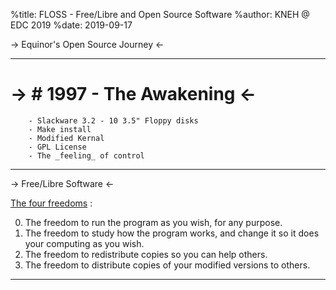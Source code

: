 %title: FLOSS - Free/Libre and Open Source Software
%author: KNEH @ EDC 2019
%date: 2019-09-17







-> Equinor's Open Source Journey <-

--------------------------------------------------





-> # 1997 - The Awakening <-
===




		- Slackware 3.2 - 10 3.5" Floppy disks
		- Make install
		- Modified Kernal
		- GPL License
		- The _feeling_ of control

-------------------------------------------------



-> Free/Libre Software  <-




[The four freedoms](https://www.gnu.org/philosophy/free-sw.html) :


   0. The freedom to run the program as you wish, for any purpose.
   1. The freedom to study how the program works, and change it so it does your computing as you wish.
   2. The freedom to redistribute copies so you can help others.
   3. The freedom to distribute copies of your modified versions to others.

---

